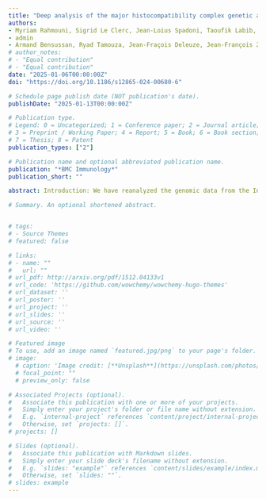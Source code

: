 ```yaml
---
title: "Deep analysis of the major histocompatibility complex genetic associations using covariate analysis and haploblocks unravels new mechanisms for the molecular etiology of Elite Control in AIDS"
authors:
- Myriam Rahmouni, Sigrid Le Clerc, Jean-Loius Spadoni, Taoufik Labib, Maxime Tison
- admin
- Armand Bensussan, Ryad Tamouza, Jean-Fraçois Deleuze, Jean-François Zagury
# author_notes:
# - "Equal contribution"
# - "Equal contribution"
date: "2025-01-06T00:00:00Z"
doi: "https://doi.org/10.1186/s12865-024-00680-6"

# Schedule page publish date (NOT publication's date).
publishDate: "2025-01-13T00:00:00Z"

# Publication type.
# Legend: 0 = Uncategorized; 1 = Conference paper; 2 = Journal article;
# 3 = Preprint / Working Paper; 4 = Report; 5 = Book; 6 = Book section;
# 7 = Thesis; 8 = Patent
publication_types: ["2"]

# Publication name and optional abbreviated publication name.
publication: "*BMC Immunology*"
publication_short: ""

abstract: Introduction: We have reanalyzed the genomic data from the International Collaboration for the Genomics of HIV (ICGH), focusing on HIV-1 Elite Controllers (EC). Methods: A genome-wide association study (GWAS) was performed, comparing 543 HIV-1 EC individuals with 3,272 uninfected controls (CTR) of European ancestry. 8 million single nucleotide polymorphisms (SNPs) and HLA class I and class II gene alleles were imputed to compare EC and CTR. Results: Two thousand six hundred twenty-six SNPs were associated with EC (p<5.10-8), all located within the Major Histocompatibility Complex (MHC) region. Stepwise regression analysis narrowed this list to 17 SNPs. In parallel, 22 HLA class I and II alleles were associated with EC. Through meticulous mapping of the LD between all identified signals and employing reciprocal covariate analyses, we delineated a final set of 6 independent SNPs and 3 HLA class I gene alleles that accounted for most of the associations observed with EC. Our study revealed the presence of cumulative haploblock effects (SNP rs9264942 contributing to the HLA-B*57:01 effect) and that several HLA allele associations were in fact caused by SNPs in linkage disequilibrium (LD). Upon investigating SNPs in LD with the selected 6 SNPs and 3 HLA class I alleles for their impact on protein function (either damaging or differential expression), we identified several compelling mechanisms potentially explaining EC among which: a multi-action mechanism of HLA-B*57:01 involving MICA mutations and MICB differential expression overcoming the HIV-1 blockade of NK cell response, and overexpression of ZBTB12 with a possible anti-HIV-1 effect through HERV-K interference; a deleterious mutation in PPP1R18 favoring viral budding associated with rs1233396. Conclusion: Our results show that MHC influence on EC likely extends beyond traditional HLA class I or class II allele associations, encompassing other MHC SNPs with various biological impacts. They point to the key role of NK cells in preventing HIV-1 infection. Our analysis shows that HLA-B*57:01 is indeed associated with partially functional MICA/MICB proteins which could also explain this marker's involvement in other diseases such as psoriasis. More broadly, our findings suggest that within any HLA class I and II association in diseases, there may exist distinct causal SNPs within this crucial, gene-rich, and LD-rich MHC region.

# Summary. An optional shortened abstract.


# tags:
# - Source Themes
# featured: false

# links:
# - name: ""
#   url: ""
# url_pdf: http://arxiv.org/pdf/1512.04133v1
# url_code: 'https://github.com/wowchemy/wowchemy-hugo-themes'
# url_dataset: ''
# url_poster: ''
# url_project: ''
# url_slides: ''
# url_source: ''
# url_video: ''

# Featured image
# To use, add an image named `featured.jpg/png` to your page's folder. 
# image:
  # caption: 'Image credit: [**Unsplash**](https://unsplash.com/photos/jdD8gXaTZsc)'
  # focal_point: ""
  # preview_only: false

# Associated Projects (optional).
#   Associate this publication with one or more of your projects.
#   Simply enter your project's folder or file name without extension.
#   E.g. `internal-project` references `content/project/internal-project/index.md`.
#   Otherwise, set `projects: []`.
# projects: []

# Slides (optional).
#   Associate this publication with Markdown slides.
#   Simply enter your slide deck's filename without extension.
#   E.g. `slides: "example"` references `content/slides/example/index.md`.
#   Otherwise, set `slides: ""`.
# slides: example
---
```

